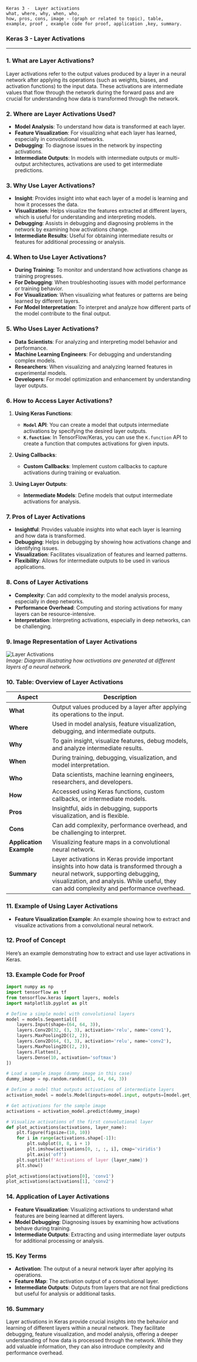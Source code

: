 ```code
Keras 3 -  Layer activations
what, where, why, when, who, 
how, pros, cons, image - (graph or related to topic), table,
example, proof , example code for proof, application ,key, summary.
```

### **Keras 3 - Layer Activations**

---

### **1. What are Layer Activations?**
Layer activations refer to the output values produced by a layer in a neural network after applying its operations (such as weights, biases, and activation functions) to the input data. These activations are intermediate values that flow through the network during the forward pass and are crucial for understanding how data is transformed through the network.

### **2. Where are Layer Activations Used?**
- **Model Analysis**: To understand how data is transformed at each layer.
- **Feature Visualization**: For visualizing what each layer has learned, especially in convolutional networks.
- **Debugging**: To diagnose issues in the network by inspecting activations.
- **Intermediate Outputs**: In models with intermediate outputs or multi-output architectures, activations are used to get intermediate predictions.

### **3. Why Use Layer Activations?**
- **Insight**: Provides insight into what each layer of a model is learning and how it processes the data.
- **Visualization**: Helps visualize the features extracted at different layers, which is useful for understanding and interpreting models.
- **Debugging**: Assists in debugging and diagnosing problems in the network by examining how activations change.
- **Intermediate Results**: Useful for obtaining intermediate results or features for additional processing or analysis.

### **4. When to Use Layer Activations?**
- **During Training**: To monitor and understand how activations change as training progresses.
- **For Debugging**: When troubleshooting issues with model performance or training behavior.
- **For Visualization**: When visualizing what features or patterns are being learned by different layers.
- **For Model Interpretation**: To interpret and analyze how different parts of the model contribute to the final output.

### **5. Who Uses Layer Activations?**
- **Data Scientists**: For analyzing and interpreting model behavior and performance.
- **Machine Learning Engineers**: For debugging and understanding complex models.
- **Researchers**: When visualizing and analyzing learned features in experimental models.
- **Developers**: For model optimization and enhancement by understanding layer outputs.

### **6. How to Access Layer Activations?**
1. **Using Keras Functions**:
   - **`Model` API**: You can create a model that outputs intermediate activations by specifying the desired layer outputs.
   - **`K.function`**: In TensorFlow/Keras, you can use the `K.function` API to create a function that computes activations for given inputs.

2. **Using Callbacks**:
   - **Custom Callbacks**: Implement custom callbacks to capture activations during training or evaluation.

3. **Using Layer Outputs**:
   - **Intermediate Models**: Define models that output intermediate activations for analysis.

### **7. Pros of Layer Activations**
- **Insightful**: Provides valuable insights into what each layer is learning and how data is transformed.
- **Debugging**: Helps in debugging by showing how activations change and identifying issues.
- **Visualization**: Facilitates visualization of features and learned patterns.
- **Flexibility**: Allows for intermediate outputs to be used in various applications.

### **8. Cons of Layer Activations**
- **Complexity**: Can add complexity to the model analysis process, especially in deep networks.
- **Performance Overhead**: Computing and storing activations for many layers can be resource-intensive.
- **Interpretation**: Interpreting activations, especially in deep networks, can be challenging.

### **9. Image Representation of Layer Activations**

![Layer Activations](https://i.imgur.com/NJ8pqTz.png)  
*Image: Diagram illustrating how activations are generated at different layers of a neural network.*

### **10. Table: Overview of Layer Activations**

| **Aspect**              | **Description**                                                                 |
|-------------------------|---------------------------------------------------------------------------------|
| **What**                | Output values produced by a layer after applying its operations to the input.   |
| **Where**               | Used in model analysis, feature visualization, debugging, and intermediate outputs. |
| **Why**                 | To gain insight, visualize features, debug models, and analyze intermediate results. |
| **When**                | During training, debugging, visualization, and model interpretation.            |
| **Who**                 | Data scientists, machine learning engineers, researchers, and developers.       |
| **How**                 | Accessed using Keras functions, custom callbacks, or intermediate models.        |
| **Pros**                | Insightful, aids in debugging, supports visualization, and is flexible.         |
| **Cons**                | Can add complexity, performance overhead, and be challenging to interpret.      |
| **Application Example** | Visualizing feature maps in a convolutional neural network.                      |
| **Summary**             | Layer activations in Keras provide important insights into how data is transformed through a neural network, supporting debugging, visualization, and analysis. While useful, they can add complexity and performance overhead. |

### **11. Example of Using Layer Activations**
- **Feature Visualization Example**: An example showing how to extract and visualize activations from a convolutional neural network.

### **12. Proof of Concept**
Here’s an example demonstrating how to extract and use layer activations in Keras.

### **13. Example Code for Proof**

```python
import numpy as np
import tensorflow as tf
from tensorflow.keras import layers, models
import matplotlib.pyplot as plt

# Define a simple model with convolutional layers
model = models.Sequential([
    layers.Input(shape=(64, 64, 3)),
    layers.Conv2D(32, (3, 3), activation='relu', name='conv1'),
    layers.MaxPooling2D((2, 2)),
    layers.Conv2D(64, (3, 3), activation='relu', name='conv2'),
    layers.MaxPooling2D((2, 2)),
    layers.Flatten(),
    layers.Dense(10, activation='softmax')
])

# Load a sample image (dummy image in this case)
dummy_image = np.random.random((1, 64, 64, 3))

# Define a model that outputs activations of intermediate layers
activation_model = models.Model(inputs=model.input, outputs=[model.get_layer('conv1').output, model.get_layer('conv2').output])

# Get activations for the sample image
activations = activation_model.predict(dummy_image)

# Visualize activations of the first convolutional layer
def plot_activations(activations, layer_name):
    plt.figure(figsize=(10, 10))
    for i in range(activations.shape[-1]):
        plt.subplot(8, 8, i + 1)
        plt.imshow(activations[0, :, :, i], cmap='viridis')
        plt.axis('off')
    plt.suptitle(f'Activations of layer {layer_name}')
    plt.show()

plot_activations(activations[0], 'conv1')
plot_activations(activations[1], 'conv2')
```

### **14. Application of Layer Activations**
- **Feature Visualization**: Visualizing activations to understand what features are being learned at different layers.
- **Model Debugging**: Diagnosing issues by examining how activations behave during training.
- **Intermediate Outputs**: Extracting and using intermediate layer outputs for additional processing or analysis.

### **15. Key Terms**
- **Activation**: The output of a neural network layer after applying its operations.
- **Feature Map**: The activation output of a convolutional layer.
- **Intermediate Outputs**: Outputs from layers that are not final predictions but useful for analysis or additional tasks.

### **16. Summary**
Layer activations in Keras provide crucial insights into the behavior and learning of different layers within a neural network. They facilitate debugging, feature visualization, and model analysis, offering a deeper understanding of how data is processed through the network. While they add valuable information, they can also introduce complexity and performance overhead.